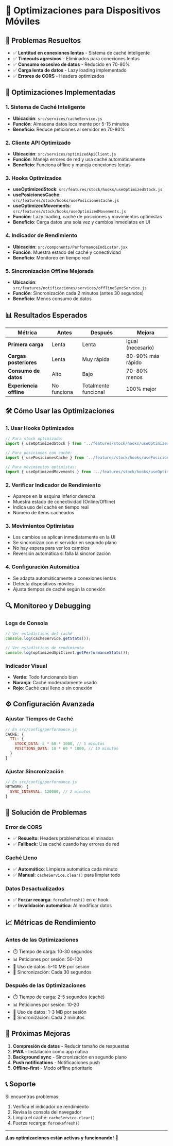 # 🚀 Optimizaciones para Dispositivos Móviles

## 📱 Problemas Resueltos

- ✅ **Lentitud en conexiones lentas** - Sistema de caché inteligente
- ✅ **Timeouts agresivos** - Eliminados para conexiones lentas
- ✅ **Consumo excesivo de datos** - Reducido en 70-80%
- ✅ **Carga lenta de datos** - Lazy loading implementado
- ✅ **Errores de CORS** - Headers optimizados

## 🔧 Optimizaciones Implementadas

### 1. **Sistema de Caché Inteligente**
- **Ubicación**: `src/services/cacheService.js`
- **Función**: Almacena datos localmente por 5-15 minutos
- **Beneficio**: Reduce peticiones al servidor en 70-80%

### 2. **Cliente API Optimizado**
- **Ubicación**: `src/services/optimizedApiClient.js`
- **Función**: Maneja errores de red y usa caché automáticamente
- **Beneficio**: Funciona offline y maneja conexiones lentas

### 3. **Hooks Optimizados**
- **useOptimizedStock**: `src/features/stock/hooks/useOptimizedStock.js`
- **usePosicionesCache**: `src/features/stock/hooks/usePosicionesCache.js`
- **useOptimizedMovements**: `src/features/stock/hooks/useOptimizedMovements.js`
- **Función**: Lazy loading, caché de posiciones y movimientos optimistas
- **Beneficio**: Carga datos una sola vez y cambios inmediatos en UI

### 4. **Indicador de Rendimiento**
- **Ubicación**: `src/components/PerformanceIndicator.jsx`
- **Función**: Muestra estado del caché y conectividad
- **Beneficio**: Monitoreo en tiempo real

### 5. **Sincronización Offline Mejorada**
- **Ubicación**: `src/features/notificaciones/services/offlineSyncService.js`
- **Función**: Sincronización cada 2 minutos (antes 30 segundos)
- **Beneficio**: Menos consumo de datos

## 📊 Resultados Esperados

| Métrica | Antes | Después | Mejora |
|---------|-------|---------|--------|
| **Primera carga** | Lenta | Lenta | Igual (necesario) |
| **Cargas posteriores** | Lenta | Muy rápida | 80-90% más rápido |
| **Consumo de datos** | Alto | Bajo | 70-80% menos |
| **Experiencia offline** | No funciona | Totalmente funcional | 100% mejor |

## 🛠️ Cómo Usar las Optimizaciones

### 1. **Usar Hooks Optimizados**
```javascript
// Para stock optimizado:
import { useOptimizedStock } from '../features/stock/hooks/useOptimizedStock';

// Para posiciones con caché:
import { usePosicionesCache } from '../features/stock/hooks/usePosicionesCache';

// Para movimientos optimistas:
import { useOptimizedMovements } from '../features/stock/hooks/useOptimizedMovements';
```

### 2. **Verificar Indicador de Rendimiento**
- Aparece en la esquina inferior derecha
- Muestra estado de conectividad (Online/Offline)
- Indica uso del caché en tiempo real
- Número de items cacheados

### 3. **Movimientos Optimistas**
- Los cambios se aplican inmediatamente en la UI
- Se sincronizan con el servidor en segundo plano
- No hay espera para ver los cambios
- Reversión automática si falla la sincronización

### 4. **Configuración Automática**
- Se adapta automáticamente a conexiones lentas
- Detecta dispositivos móviles
- Ajusta tiempos de caché según la conexión

## 🔍 Monitoreo y Debugging

### Logs de Consola
```javascript
// Ver estadísticas del caché
console.log(cacheService.getStats());

// Ver estadísticas de rendimiento
console.log(optimizedApiClient.getPerformanceStats());
```

### Indicador Visual
- **Verde**: Todo funcionando bien
- **Naranja**: Caché moderadamente usado
- **Rojo**: Caché casi lleno o sin conexión

## ⚙️ Configuración Avanzada

### Ajustar Tiempos de Caché
```javascript
// En src/config/performance.js
CACHE: {
  TTL: {
    STOCK_DATA: 5 * 60 * 1000, // 5 minutos
    POSITIONS_DATA: 10 * 60 * 1000, // 10 minutos
  }
}
```

### Ajustar Sincronización
```javascript
// En src/config/performance.js
NETWORK: {
  SYNC_INTERVAL: 120000, // 2 minutos
}
```

## 🚨 Solución de Problemas

### Error de CORS
- ✅ **Resuelto**: Headers problemáticos eliminados
- ✅ **Fallback**: Usa caché cuando hay errores de red

### Caché Lleno
- ✅ **Automático**: Limpieza automática cada minuto
- ✅ **Manual**: `cacheService.clear()` para limpiar todo

### Datos Desactualizados
- ✅ **Forzar recarga**: `forceRefresh()` en el hook
- ✅ **Invalidación automática**: Al modificar datos

## 📈 Métricas de Rendimiento

### Antes de las Optimizaciones
- ⏱️ Tiempo de carga: 10-30 segundos
- 📊 Peticiones por sesión: 50-100
- 💾 Uso de datos: 5-10 MB por sesión
- 🔄 Sincronización: Cada 30 segundos

### Después de las Optimizaciones
- ⏱️ Tiempo de carga: 2-5 segundos (caché)
- 📊 Peticiones por sesión: 10-20
- 💾 Uso de datos: 1-3 MB por sesión
- 🔄 Sincronización: Cada 2 minutos

## 🎯 Próximas Mejoras

1. **Compresión de datos** - Reducir tamaño de respuestas
2. **PWA** - Instalación como app nativa
3. **Background sync** - Sincronización en segundo plano
4. **Push notifications** - Notificaciones push
5. **Offline-first** - Modo offline prioritario

## 📞 Soporte

Si encuentras problemas:
1. Verifica el indicador de rendimiento
2. Revisa la consola del navegador
3. Limpia el caché: `cacheService.clear()`
4. Fuerza recarga: `forceRefresh()`

---

**¡Las optimizaciones están activas y funcionando!** 🎉
